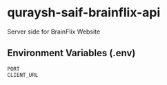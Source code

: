 # quraysh-saif-brainflix-api

Server side for BrainFlix Website

## Environment Variables (.env)

```
PORT
CLIENT_URL

```
